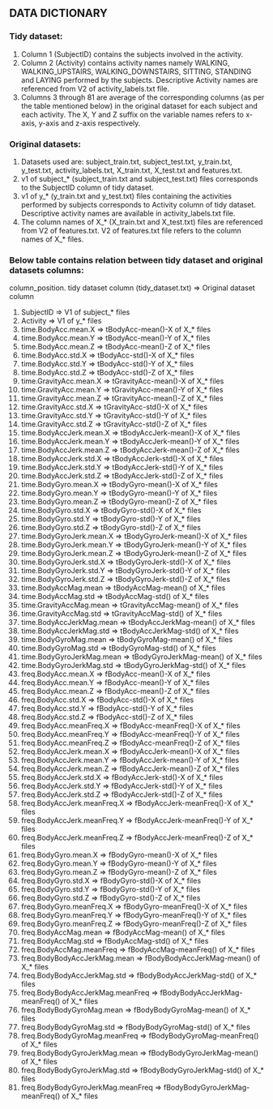 ## DATA DICTIONARY

### Tidy dataset: 

1.	Column 1 (SubjectID) contains the subjects involved in the activity.
2.	Column 2 (Activity) contains activity names namely WALKING, WALKING_UPSTAIRS, WALKING_DOWNSTAIRS, SITTING, STANDING and LAYING performed by the subjects. Descriptive Activity names are referenced from V2 of activity_labels.txt file.  
3.	Columns 3 through 81 are average of the corresponding columns (as per the table mentioned below) in the original dataset for each subject and each activity. The X, Y and Z suffix on the variable names refers to x-axis, y-axis and z-axis respectively.

### Original datasets: 

1. Datasets used are: subject_train.txt, subject_test.txt, y_train.txt, y_test.txt, activity_labels.txt, X_train.txt, X_test.txt and features.txt. 
2. v1 of subject_* (subject_train.txt and subject_test.txt) files corresponds to the SubjectID column of tidy dataset.
3. v1 of y_* (y_train.txt and y_test.txt) files containing the activities performed by subjects corresponds to Activity column of tidy dataset. Descriptive activity names are available in activity_labels.txt file.
4. The column names of X_* (X_train.txt and X_test.txt) files are referenced from V2 of features.txt. V2 of features.txt file refers to the column names of X_* files.

### Below table contains relation between tidy dataset and original datasets columns:

column_position. tidy dataset column (tidy_dataset.txt) => Original dataset column

1.	SubjectID =>	        V1 of subject_* files
2.	Activity  =>	        V1 of y_* files 
3.	time.BodyAcc.mean.X =>	tBodyAcc-mean()-X of X_* files
4.	time.BodyAcc.mean.Y =>	tBodyAcc-mean()-Y of X_* files
5.	time.BodyAcc.mean.Z =>	tBodyAcc-mean()-Z of X_* files
6.	time.BodyAcc.std.X =>	tBodyAcc-std()-X of X_* files
7.	time.BodyAcc.std.Y =>	tBodyAcc-std()-Y of X_* files
8.	time.BodyAcc.std.Z =>	tBodyAcc-std()-Z of X_* files
9.	time.GravityAcc.mean.X =>	tGravityAcc-mean()-X of X_* files
10.	time.GravityAcc.mean.Y =>	tGravityAcc-mean()-Y of X_* files
11.	time.GravityAcc.mean.Z =>	tGravityAcc-mean()-Z of X_* files
12.	time.GravityAcc.std.X =>	tGravityAcc-std()-X of X_* files
13.	time.GravityAcc.std.Y =>	tGravityAcc-std()-Y of X_* files
14.	time.GravityAcc.std.Z =>	tGravityAcc-std()-Z of X_* files
15.	time.BodyAccJerk.mean.X	=> tBodyAccJerk-mean()-X of X_* files
16.	time.BodyAccJerk.mean.Y	=> tBodyAccJerk-mean()-Y of X_* files
17.	time.BodyAccJerk.mean.Z	=> tBodyAccJerk-mean()-Z of X_* files
18.	time.BodyAccJerk.std.X => tBodyAccJerk-std()-X of X_* files
19.	time.BodyAccJerk.std.Y =>	tBodyAccJerk-std()-Y of X_* files
20.	time.BodyAccJerk.std.Z =>	tBodyAccJerk-std()-Z of X_* files
21.	time.BodyGyro.mean.X =>	tBodyGyro-mean()-X of X_* files
22.	time.BodyGyro.mean.Y =>	tBodyGyro-mean()-Y of X_* files
23.	time.BodyGyro.mean.Z =>	tBodyGyro-mean()-Z of X_* files
24.	time.BodyGyro.std.X =>	tBodyGyro-std()-X of X_* files
25.	time.BodyGyro.std.Y =>	tBodyGyro-std()-Y of X_* files
26.	time.BodyGyro.std.Z =>	tBodyGyro-std()-Z of X_* files
27.	time.BodyGyroJerk.mean.X =>	tBodyGyroJerk-mean()-X of X_* files
28.	time.BodyGyroJerk.mean.Y =>	tBodyGyroJerk-mean()-Y of X_* files
29.	time.BodyGyroJerk.mean.Z =>	tBodyGyroJerk-mean()-Z of X_* files
30.	time.BodyGyroJerk.std.X =>	tBodyGyroJerk-std()-X of X_* files
31.	time.BodyGyroJerk.std.Y =>	tBodyGyroJerk-std()-Y of X_* files
32.	time.BodyGyroJerk.std.Z =>	tBodyGyroJerk-std()-Z of X_* files
33.	time.BodyAccMag.mean =>	tBodyAccMag-mean() of X_* files
34.	time.BodyAccMag.std =>	tBodyAccMag-std() of X_* files
35.	time.GravityAccMag.mean =>	tGravityAccMag-mean() of X_* files
36.	time.GravityAccMag.std =>	tGravityAccMag-std() of X_* files
37.	time.BodyAccJerkMag.mean =>	tBodyAccJerkMag-mean() of X_* files
38.	time.BodyAccJerkMag.std =>	tBodyAccJerkMag-std() of X_* files
39.	time.BodyGyroMag.mean =>	tBodyGyroMag-mean() of X_* files
40.	time.BodyGyroMag.std =>	tBodyGyroMag-std() of X_* files
41.	time.BodyGyroJerkMag.mean =>	tBodyGyroJerkMag-mean() of X_* files
42.	time.BodyGyroJerkMag.std =>	tBodyGyroJerkMag-std() of X_* files
43.	freq.BodyAcc.mean.X =>	fBodyAcc-mean()-X of X_* files
44.	freq.BodyAcc.mean.Y =>	fBodyAcc-mean()-Y of X_* files
45.	freq.BodyAcc.mean.Z =>	fBodyAcc-mean()-Z of X_* files
46.	freq.BodyAcc.std.X =>	fBodyAcc-std()-X of X_* files
47.	freq.BodyAcc.std.Y =>	fBodyAcc-std()-Y of X_* files
48.	freq.BodyAcc.std.Z =>	fBodyAcc-std()-Z of X_* files
49.	freq.BodyAcc.meanFreq.X =>	fBodyAcc-meanFreq()-X of X_* files
50.	freq.BodyAcc.meanFreq.Y =>	fBodyAcc-meanFreq()-Y of X_* files
51.	freq.BodyAcc.meanFreq.Z =>	fBodyAcc-meanFreq()-Z of X_* files
52.	freq.BodyAccJerk.mean.X =>	fBodyAccJerk-mean()-X of X_* files
53.	freq.BodyAccJerk.mean.Y =>	fBodyAccJerk-mean()-Y of X_* files
54.	freq.BodyAccJerk.mean.Z =>	fBodyAccJerk-mean()-Z of X_* files
55.	freq.BodyAccJerk.std.X =>	fBodyAccJerk-std()-X of X_* files
56.	freq.BodyAccJerk.std.Y =>	fBodyAccJerk-std()-Y of X_* files
57.	freq.BodyAccJerk.std.Z =>	fBodyAccJerk-std()-Z of X_* files
58.	freq.BodyAccJerk.meanFreq.X =>	fBodyAccJerk-meanFreq()-X of X_* files
59.	freq.BodyAccJerk.meanFreq.Y =>	fBodyAccJerk-meanFreq()-Y of X_* files
60.	freq.BodyAccJerk.meanFreq.Z =>	fBodyAccJerk-meanFreq()-Z of X_* files
61.	freq.BodyGyro.mean.X =>	fBodyGyro-mean()-X of X_* files
62.	freq.BodyGyro.mean.Y =>	fBodyGyro-mean()-Y of X_* files
63.	freq.BodyGyro.mean.Z =>	fBodyGyro-mean()-Z of X_* files
64.	freq.BodyGyro.std.X =>	fBodyGyro-std()-X of X_* files
65.	freq.BodyGyro.std.Y =>	fBodyGyro-std()-Y of X_* files
66.	freq.BodyGyro.std.Z =>	fBodyGyro-std()-Z of X_* files
67.	freq.BodyGyro.meanFreq.X =>	fBodyGyro-meanFreq()-X of X_* files
68.	freq.BodyGyro.meanFreq.Y =>	fBodyGyro-meanFreq()-Y of X_* files
69.	freq.BodyGyro.meanFreq.Z =>	fBodyGyro-meanFreq()-Z of X_* files
70.	freq.BodyAccMag.mean =>	fBodyAccMag-mean() of X_* files
71.	freq.BodyAccMag.std =>	fBodyAccMag-std() of X_* files
72.	freq.BodyAccMag.meanFreq =>	fBodyAccMag-meanFreq() of X_* files
73.	freq.BodyBodyAccJerkMag.mean =>	fBodyBodyAccJerkMag-mean() of X_* files
74.	freq.BodyBodyAccJerkMag.std =>	fBodyBodyAccJerkMag-std() of X_* files
75.	freq.BodyBodyAccJerkMag.meanFreq =>	fBodyBodyAccJerkMag-meanFreq() of X_* files
76.	freq.BodyBodyGyroMag.mean =>	fBodyBodyGyroMag-mean() of X_* files
77.	freq.BodyBodyGyroMag.std =>	fBodyBodyGyroMag-std() of X_* files
78.	freq.BodyBodyGyroMag.meanFreq =>	fBodyBodyGyroMag-meanFreq() of X_* files
79.	freq.BodyBodyGyroJerkMag.mean =>	fBodyBodyGyroJerkMag-mean() of X_* files
80.	freq.BodyBodyGyroJerkMag.std =>	fBodyBodyGyroJerkMag-std() of X_* files
81.	freq.BodyBodyGyroJerkMag.meanFreq =>	fBodyBodyGyroJerkMag-meanFreq() of X_* files

